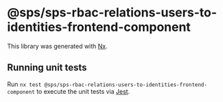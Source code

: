 # @sps/sps-rbac-relations-users-to-identities-frontend-component

This library was generated with [Nx](https://nx.dev).

## Running unit tests

Run `nx test @sps/sps-rbac-relations-users-to-identities-frontend-component` to execute the unit tests via [Jest](https://jestjs.io).
